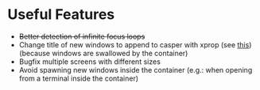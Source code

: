 Useful Features
====
* ~~Better detection of infinite focus loops~~
* Change title of new windows to append to casper with xprop (see [this](https://unix.stackexchange.com/questions/479788/how-to-set-custom-property-with-xprop-and-open-that-program-in-one-line))
    (because windows are swallowed by the container)
* Bugfix multiple screens with different sizes
* Avoid spawning new windows inside the container (e.g.: when opening from a
  terminal inside the container)
